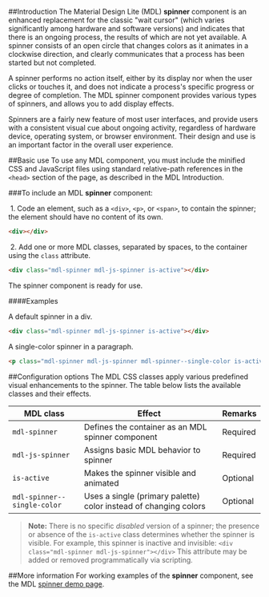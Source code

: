 ##Introduction
The Material Design Lite (MDL) **spinner** component is an enhanced replacement for the classic "wait cursor" (which varies significantly among hardware and software versions) and indicates that there is an ongoing process, the results of which are not yet available. A spinner consists of an open circle that changes colors as it animates in a clockwise direction, and clearly communicates that a process has been started but not completed.

A spinner performs no action itself, either by its display nor when the user clicks or touches it, and does not indicate a process's specific progress or degree of completion. The MDL spinner component provides various types of spinners, and allows you to add display effects.

Spinners are a fairly new feature of most user interfaces, and provide users with a consistent visual cue about ongoing activity, regardless of hardware device,  operating system, or browser environment. Their design and use is an important factor in the overall user experience.

##Basic use
To use any MDL component, you must include the minified CSS and JavaScript files using standard relative-path references in the `<head>` section of the page, as described in the MDL Introduction.

###To include an MDL **spinner** component:

&nbsp;1. Code an element, such as a `<div>`, `<p>`, or `<span>`, to contain the spinner; the element should have no content of its own.
```html
<div></div>
```
&nbsp;2. Add one or more MDL classes, separated by spaces, to the container using the `class` attribute.
```html
<div class="mdl-spinner mdl-js-spinner is-active"></div>
```

The spinner component is ready for use.

####Examples

A default spinner in a div.

```html
<div class="mdl-spinner mdl-js-spinner is-active"></div>
```

A single-color spinner in a paragraph.

```html
<p class="mdl-spinner mdl-js-spinner mdl-spinner--single-color is-active"></p>
```

##Configuration options
The MDL CSS classes apply various predefined visual enhancements to the spinner. The table below lists the available classes and their effects.

| MDL class | Effect | Remarks |
|-----------|--------|---------|
| `mdl-spinner` | Defines the container as an MDL spinner component | Required |
| `mdl-js-spinner` | Assigns basic MDL behavior to spinner | Required |
| `is-active` | Makes the spinner visible and animated | Optional |
| `mdl-spinner--single-color` | Uses a single (primary palette) color instead of changing colors | Optional

>**Note:** There is no specific *disabled* version of a spinner; the presence or absence of the `is-active` class determines whether the spinner is visible. For example, this spinner is inactive and invisible: `<div class="mdl-spinner mdl-js-spinner"></div>`
>This attribute may be added or removed programmatically via scripting.

##More information
For working examples of the **spinner** component, see the MDL [spinner demo page](www.github.com/google/material-design-lite/src/spinner/demo.html).
